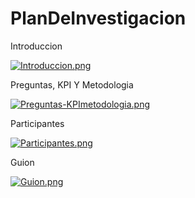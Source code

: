 # PlanDeInvestigacion
Introduccion

[![Introduccion.png](https://i.postimg.cc/GmSDTLvP/Introduccion.png)](https://postimg.cc/tsWJLHS7)

Preguntas, KPI Y Metodologia

[![Preguntas-KPImetodologia.png](https://i.postimg.cc/tgKVDBSY/Preguntas-KPImetodologia.png)](https://postimg.cc/SXGsxfph)

Participantes

[![Participantes.png](https://i.postimg.cc/cJgnQpcp/Participantes.png)](https://postimg.cc/t1bJbmwk)

Guion

[![Guion.png](https://i.postimg.cc/vZm9mgxH/Guion.png)](https://postimg.cc/TpZh7PcZ)

